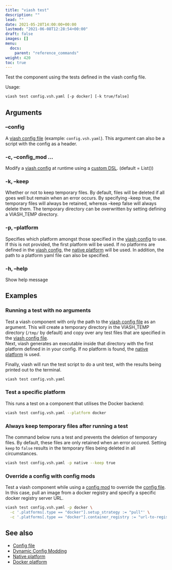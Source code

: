 ```yaml
---
title: "viash test"
description: ""
lead: ""
date: 2021-05-28T14:00:00+00:00
lastmod: "2021-06-08T12:28:54+00:00"
draft: false
images: []
menu:
  docs:
    parent: "reference_commands"
weight: 420
toc: true
---
```




Test the component using the tests defined in the viash config file.

Usage:

``` bash
viash test config.vsh.yaml [-p docker] [-k true/false]
```

## Arguments

### –config

A [viash config file](/docs/reference_config/config) (example:
`config.vsh.yaml`). This argument can also be a script with the config
as a header.

### -c, –config\_mod <arg>…

Modify a [viash config](/docs/reference_config/config) at runtime using
a [custom DSL](/docs/reference_config/config_mods). (default = List())

### -k, –keep <arg>

Whether or not to keep temporary files. By default, files will be
deleted if all goes well but remain when an error occurs. By specifying
–keep true, the temporary files will always be retained, whereas –keep
false will always delete them. The temporary directory can be
overwritten by setting defining a VIASH\_TEMP directory.

### -p, –platform <arg>

Specifies which platform amongst those specified in the [viash
config](/docs/reference_config/config) to use. If this is not provided,
the first platform will be used. If no platforms are defined in the
[viash config](/docs/reference_config/config), the [native
platform](/docs/reference_config/platform-native) will be used. In
addition, the path to a platform yaml file can also be specified.

### -h, –help

Show help message

## Examples

### Running a test with no arguments

Test a viash component with only the path to the [viash config
file](/docs/reference_config/config) as an argument. This will create a
temporary directory in the VIASH\_TEMP directory (`/tmp/` by default)
and copy over any test files that are specified in the [viash config
file](/docs/reference_config/config).  
Next, viash generates an executable inside that directory with the first
platform defined in in your config. If no platform is found, the [native
platform](/docs/reference_config/platform-native) is used.

Finally, viash will run the test script to do a unit test, with the
results being printed out to the terminal.

``` bash
viash test config.vsh.yaml
```

### Test a specific platform

This runs a test on a component that utilises the Docker backend:

``` bash
viash test config.vsh.yaml --platform docker
```

### Always keep temporary files after running a test

The command below runs a test and prevents the deletion of temporary
files. By default, these files are only retained when an error occured.
Setting `keep` to `false` results in the temporary files being deleted
in all circumstances.

``` bash
viash test config.vsh.yaml -p native --keep true
```

### Override a config with config mods

Test a viash component while using a [config
mod](/docs/reference_config/config_mods) to override the [config
file](/docs/reference_config/config). In this case, pull an image from a
docker registry and specify a specific docker registry server URL.

``` bash
viash test config.vsh.yaml -p docker \
  -c '.platforms[.type == "docker"].setup_strategy := "pull"' \
  -c '.platforms[.type == "docker"].container_registry := "url-to-registry"'
```

## See also

-   [Config file](/docs/reference_config/config)
-   [Dynamic Config Modding](/docs/reference_config/config_mods)
-   [Native platform](/docs/reference_config/platform-native)
-   [Docker platform](/docs/reference_config/platform-docker)

